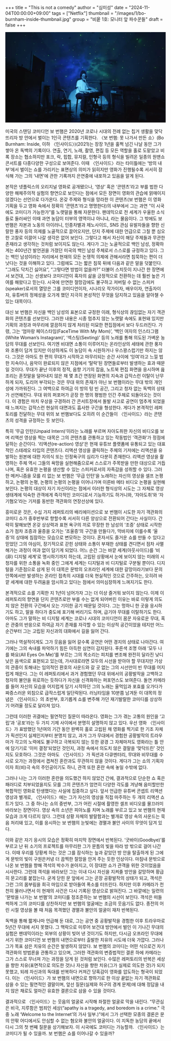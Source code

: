 +++
title = "This is not a comedy"
author = "심미성"
date = "2024-11-04T00:00:00+09:00"
tags = ["Netflix"]
thumbnail = "/images/1/bo-burnham-inside-thumbnail.jpg"
group = "비옽 1호: 모니터 앞 파수꾼들"
draft = false
+++

![Bo Burnham: Inside](/images/1/bo-burnham-inside-1.jpg)

미국의 스탠딩 코미디언 보 번햄은 2020년 코로나 시대의 전례 없는 칩거 생활을 맞닥뜨리자 방 안에서 벌이는 1인극 콘텐츠를 기획한다. 〈보 번햄: 못 나가서 만든 쇼〉(Bo Burnham: Inside, 이하 〈인사이드〉)(2021)는 장장 1년을 훌쩍 넘긴 나날 동안 그가 쌓아 온 독백의 기록이다. 연출, 연기, 노래, 촬영, 편집 등 모든 역할을 홀로 도맡았고 비록 장소는 협소하지만 포크, 락, 힙합, 뮤지컬, 인형극 등의 형식을 빌려온 일종의 원맨쇼 콘서트를 다종다양한 구성으로 보여준다. 이때 〈인사이드〉라는 타이틀에는 ‘방의 내부’에서 벌이는 쇼를 가리키는 표면상의 의미가 읽히지만 영화가 진행될수록 서서히 잠식해 가는 그의 ‘내면’에 관한 기록까지 은연중에 내포하고 있음을 알게 된다.

본작은 넷플릭스의 오리지널 영화로 공개됐으나, ‘영상’ 혹은 ‘콘텐츠’라고 부를 법한 다양한 해체주의적 실험의 향연으로 보인다는 점에서 모든 장면이 영화의 관습에 얽매이지 않겠다는 선언으로 다가온다. 온갖 주제와 형식을 망라한 이 콘텐츠(보 번햄은 이 영화 기획을 두고 영화 속에서 정확히 ‘콘텐츠’라고 명명한다)의 내부에서 그는 과연 “이 시국에도 코미디가 가능한가”를 노랫말을 통해 자문한다. 팬데믹으로 전 세계가 우울한 소식들로 둘러싸인 이때 과연 농담이 터부의 영역이냐 아니냐, 라는 물음이다. 그 밖에도 보 번햄은 자본과 노동의 아이러니, 인종차별과 제노사이드, SNS 관심 유발자들을 향한 신랄한 풍자 등의 의제를 노골적으로 끌어오지만, 단지 주제에 대한 언급으로 그칠 뿐 심오한 고찰로 이끌어 나갈 생각은 없어 보인다. 그렇다고 해서 자신이 해당 주제들과 무관한 존재라고 생각하는 것처럼 보이지도 않는다. 게다가 그는 노골적으로 백인 남성, 정확하게는 400년간 발언권을 가졌던 미국의 백인 남성 주체로서 스스로를 규정하고 있다. 그는 백인 남성이라는 자리에서 현재의 모든 논쟁적 의제에 관해서라면 침묵하는 편이 더 낫다는 것을 이해하고 있다. 그럼에도 그는 짧은 침묵 뒤에 다음과 같은 말을 덧붙인다. “그래도 닥치긴 싫어요”, “그렇다면 방법이 없을까?” 더불어 스치듯이 지나간 한 장면에서 보건대, 그는 선생보다 코미디언이 혹자의 삶을 긍정적으로 전환하는 데 훨씬 높은 기여를 해왔다고 믿는다. 시국에 만연한 절망감에도 불구하고 저버릴 수 없는 스피커(speaker)로서의 열망은 그를 코미디언이자, 시나리오 작가이자, 배우이자, 연출자이자, 유튜버의 정체성을 오가게 했던 지극히 본성적인 무엇을 담지하고 있음을 알아챌 수 있는 대목이다.

대신 보 번햄은 자신을 백인 남성의 표본으로 규정한 이래, 형식상의 끊임없는 자기 객관화의 콘텐츠를 선보인다. 그러한 내용은 시종 멈추지 않는 노랫말 속에도 표현돼 있지만 기획의 과정과 마무리에 깔끔하지 않게 처리된 미묘한 편집점에서 보다 두드러진다. 가령, 그는 ‘엄마랑 페이스타임(FaceTime With My Mom)’, ‘백인 여자의 인스타그램(White Woman’s Instagram)’, ‘섹스팅(Sexting)’ 등의 노래를 통해 의도된 가벼운 농담의 무대를 선보인다. 여기엔 비대면 소통이 이루어지는 온라인상의 세태에 관한 풍자와 조롱이 담겨 있지만 이상하게도 이 농담이 속 시원하거나 우스꽝스럽기만 하지는 않다. 그것은 아마도 한 편의 무대가 시작하고 마무리되는 순간 사이에 ‘잉여’라고 느낄 법한 지속이나, 음악이 완료되지 않은 지점에서 ‘탈락’된 장면들로부터 발생하는 효과 때문일 것이다. 무대가 끝난 이후의 정적, 음향 기기의 잡음, 노트북 편집 화면을 응시하며 읊조리는 혼잣말을 덜어내지 않은 채 몇 초간 연장된 화면의 지속과 갑작스런 이탈이 난무하게 되자, 도리어 부각되는 것은 무대 위의 존재가 아닌 보 번햄이라는 무대 밖의 개인성에 가까워진다. 그 여백으로 하여금 이 방의 텅 빈 공간, 그리고 청자 없는 독백의 상태가 선연해진다. 무대 위의 퍼포머가 곧장 한 명의 평범한 인간 주체로 되돌아오는 것이다. 이 경험은 마치 우상을 구경하러 간 콘서트장에서 돌발 사고로 공연이 멈추게 되었을 때 느껴지는 갑작스런 현실의 대면과도 흡사한 구간을 형성한다. 게다가 본격적인 레퍼토리를 전달하는 무대 위의 보 번햄보다도 오히려 이 순간들이 〈인사이드〉라는 콘텐츠의 성격을 규정하는 듯 보인다.

특히 ‘무급 인턴(Unpaid Intern)’이라는 노래를 부르며 자아도취한 자신의 비디오를 보며 리액션 영상을 찍는 대목은 그의 콘텐츠를 관통하고 있는 작동법인 ‘객관화’가 정점에 달하는 순간이다. ‘리액션(re-action) 영상’은 현재 유튜브 플랫폼에 유통되고 있는 대표적인 스테레오 타입의 콘텐츠다. 리액션 영상을 클릭하는 주체의 기저에는 리액션을 유발하는 원본에 대한 자의식 또는 인정욕구의 심리가 다분히 존재한다. 리액션 영상을 촬영하는 주체 역시 그들의 욕망을 실현해줌으로써 스스로가 주목받을 만한 대상으로 거듭나며, 혹은 유효한 논평을 생산할 수 있는 스피커로서의 자족감을 성취할 수 있다. 그러한 메커니즘을 모를 리 없는 보 번햄은 ‘무급 인턴’을 노래하는 자신의 영상을 셀프 논평하고, 논평의 논평, 논평의 논평의 논평을 이어나가며 이른바 메타 비디오 논평을 실현해 보인다. 논평의 대상이 자기 자신이라는 점에서 이러한 형식상의 시도는 그 자체로 영상 생태계에 익숙한 관객에게 즉각적인 코미디로서 기능하기도 하거니와, ‘자아도취’와 ‘자기혐오’라는 기저를 동반한 객관화의 연장선상에 있다.

흥미로운 것은, 수십 가지 레퍼토리의 배리에이션으로 보 번햄이 시도한 자기 객관화의 코미디 쇼가 중후반부로 향할수록 서서히 다른 양상으로 전환되어 간다는 사실이다. 간략히 말해보면 온갖 상상력과 표현 욕구의 끼로 무장한 한 남성의 ‘조증’ 상태로 시작한 쇼가 점차 조증과 울증을 오가는 ‘조울증’의 구간을 만들다가, 막바지에 이를수록 ‘울증’의 상태에 침잠하는 모습으로 변모하는 것이다. 혼자서도 즐거운 쇼를 만들 수 있다고 믿었던 그의 야심이, 장기적으로 갇힌 상태와 소통이 부재한 상태를 견디면서 점차 사멸해가는 과정이 여과 없이 담기게 되었다. 어느 순간 그는 바깥 세계(아웃사이드)를 ‘비(非) 디지털 세계’로 명시하기까지 하는데, 고립된 상황에서 눈에 보이지 않는 미래의 시청자를 위한 소통을 녹화 중인 그에게 세계는 디지털과 비 디지털로 구분될 뿐이다. 디지털을 기준점으로 삼게 된 이 대목은 문밖의 오프라인 세계에 대한 갈망이라기보다 문의 안쪽에서만 발생하는 온라인 접촉의 시대를 더욱 현실적인 것으로 간주하는, 오히려 바깥 세계에 대한 두려움을 암시하고 있다는 점에서 의미심장하게 느껴지기도 한다.

본격적으로 쇼를 기획한 지 1년이 넘어가자 그는 더 이상 즐거워 보이지 않는다. 이제 이 레퍼토리의 향연을 단지 콘텐츠로만 부를 수는 없게 되어버린 이유는 바로 이렇게 의도치 않은 전환의 구간에서 오는 기이한 공기 때문일 것이다. 그는 멍하니 한 곳을 응시하기도 하고, 말을 하다가 중도에 포기해 버리기도 하며, 급기야 무대를 이탈하기도 한다. 아마도 그가 말하는 비 디지털 세계는 코로나 시대의 코미디언이 꿈꾼 자유로운 무대, 혹은 관중의 반응으로 하여금 자기 존재를 자각할 수 있는 이상적 공간이었을 테지만 어느 순간부터 그는 고립된 자신과의 대화에서 길을 잃어 간다.

그러나 역설적이게도 그가 웃음을 잃어 갈수록 공연은 어떤 경지의 상태로 나아간다. 여기에는 그의 속내를 파악하기 힘든 아득한 심연이 감지된다. 푸른색 조명 아래 ‘모두 나를 봐요(All Eyes On Me)’를 부르는 그의 목소리는 피치를 변조해 완전히 달라진 낮디낮은 음색으로 표현되고 있는데, 가사대로라면 모두의 시선을 받아야 할 무대지만 가상의 관중이 토해내는 임의적인 환호의 사운드와 갈 곳 없는 그의 시선만이 빈 무대를 어지럽게 채운다. 그는 이 레퍼토리에서 과거 경험했던 무대 위에서의 공황발작을 고백하고 청자의 불안을 위로하는 듯하다가 자신을 신격화하는 퍼포먼스도 보여준다. 돌연 카메라를 들어 자신의 모습을 어지럽게 담기 시작하던 그의 노래는 울먹임과 포효를 오가다가 짜증스러운 외침으로 급작스럽게 일단락된다. 러닝타임을 10분쯤 남겨둔 이 대목의 정념은 〈인사이드〉의 초반부, 호기롭게 쇼를 변주해 가던 재기발랄한 코미디를 상상하기 어려울 정도로 달라져 있다.

그런데 이러한 귀결에는 필연적인 질문이 따라온다. 영화는 그가 겪는 고통의 원인을 ‘고립’과 ‘공포’라는 두 가지 기제 사이에서 분명히 설명하지 않고 있다. 우선 영화 〈인사이드〉가 표방했던 1년여의 기간 동안 완벽히 홀로 고립된 채 영화를 찍기로 한 기조 자체가 픽션인지 실제인지부터 분명치 않고, 과거 그가 무대에서 경험한 공황발작의 트라우마가 각고의 노력에도 불구하고 극복되지 않는 듯한 광경 그 자체마저도 영화라는 틀 안에 담기기로 ‘이미 결정’되었던 것인지, 과정 속에서 의도치 않은 결말을 ‘맞닥뜨린’ 것인지도 모호하다. 그것은 아마도 〈인사이드〉가 픽션과 다큐멘터리, 무대와 비무대를 수시로 오가는 과정에서 겹쳐진 혼란과도 무관하지 않을 것이다. 게다가 그는 쇼의 기획자이자 희(비)극 속의 주인공이기도 하니, 관객 또한 혼란 속에 놓일 수밖에 없다.

그러나 나는 그가 이러한 혼란을 의도했건 하지 않았건 간에, 결과적으로 단순한 쇼 혹은 패러디로 치부되었을지도 모를 그의 콘텐츠가 엄연히 다양한 각도를 겨냥해 음미할만한 복합적인 영화로 탄생했다는 사실에 집중하고 싶다. 앞서 언급한 유튜버 콘셉트 리액션 영상과 별개로, 〈인사이드〉에는 그가 자신의 영상을 직접 마주하는 두 개의 리액션 쇼트가 있다. 그 중 하나는 쇼의 중반부, 그가 어린 시절에 촬영한 셀프 비디오를 물끄러미 바라보는 장면이다. 영상 속의 소년은 피아노를 치며 노래를 부르고 있고 보 번햄의 현재 모습과 크게 다르지 않다. 그런데 상황 자체의 발랄함과는 별개로 영상 속의 사운드는 묵음 처리돼 있고, 이를 응시하는 보 번햄의 눈빛에는 경멸과 불안 사이의 무엇이 담겨 있다.

이와 같은 자기 응시의 모습은 정확히 마지막 장면에서 반복된다. ‘굿바이(Goodbye)’를 부르고 난 뒤 소기의 프로젝트를 마무리한 그가 문틈의 빛을 따라 방 밖으로 걸어 나간다. 이때 우리를 당황케 하는 것은 그를 잠식하는 늪과 같았던 방 안을 탈출하게 된 그에게 문밖의 빛이 구원은커녕 더 끔찍한 절망을 안겨 주는 듯한 인상이다. 마침내 문밖으로 나온 보 번햄을 향해 객석의 박수가 쏟아지고, 이 장대한 쇼가 관객을 위한 것이었음을 시사한다. 그런데 객석을 바라보던 그는 이내 다시 자신을 지켜줄 방안을 갈망하며 황급히 문고리를 붙잡는다. 굳게 닫힌 문 앞에서 그는 곧장 공황발작의 상태가 되고, 객석은 그런 그의 몸부림을 희극 마임으로 받아들여 폭소를 터뜨린다. 하지만 이후 카메라가 천천히 물러나면서 이 현재의 사건은 다시 기록된 영상으로 밝혀진다. 그 바깥에는 일련의 ‘문밖을 나가는 보 번햄’의 코미디를 정조준하는 보 번햄의 시선이 보인다. 객석은 떠들썩하게 그의 코미디를 상찬하지만 보 번햄의 얼굴에는 조금의 웃음기도 없다. 종전의 어린 시절 영상을 볼 때 처음 목격했던 경멸과 불안의 얼굴이 재차 반복된다.

독백을 통해 짧게나마 언급해 둔 대로, 그는 공연 중 공황발작을 경험한 이후 트라우마로 5년간 무대에 서지 못했다. 그 맥락으로 미루어 보건대 방안에서 벌인 이 기나긴 무대의 실험은 팬데믹이라는 외부의 상황이 빚어 낸 것이기도 하지만, 다시금 오프라인 무대에 서기 위한 코미디언 보 번햄의 내면으로부터 출발한 치유의 시도에 더욱 가깝다. 그러나 그가 목표 삼은 치유의 순간은 발생하지 않았다. 보 번햄의 코미디는 어떤 식으로건 자기 객관화의 방법론을 관통하고 있으며, 그러한 객관화의 변증법적인 결론 하에 카메라는 그가 스스로 무너져 가는 과정을 담게 된 것처럼 보인다. 수많은 레퍼토리의 반복은 세상을 향한 치유(표면적으로 의도한 것)나 자신을 향한 치유(그가 실제로 의도한 것)가 되지 못했고, 되레 자신과의 독대를 반복하다 커져간 당혹감이 영화를 압도하는 형국이 되었다. 이는 〈인사이드〉가 보 번햄의 내면으로 향하기로 한 이상 끝없는 자기 객관화로 삼을 수 있는 필연적인 결말이며, 앞선 질문(실제와 허구의 경계 문제)에 대해 정답을 내지 않은 채로도 얼마간 유효한 결론으로 삼을 수 있을 것이다.

결과적으로 〈인사이드〉는 웃음의 얼굴로 시작해 좌절한 얼굴로 막을 내린다. “무관심은 비극, 지루함은 범죄인 세상(“apathy is a tragedy, and boredom is a crime.” 극중 노래 ‘Welcome to the Internet’의 가사 일부.)”에서 그가 선택한 모종의 결론은 문의 안팎 어디에서도 안심할 수 없는 혐오와 불안의 얼굴이다. 이 지독한 농담의 끝에서 다시 그의 첫 번째 질문을 상기해보자. 이 시국에도 코미디는 가능할까. 〈인사이드〉는 코미디가 될 수 있을까. 보 번햄은 쇼를 이어나갈 수 있을까?
